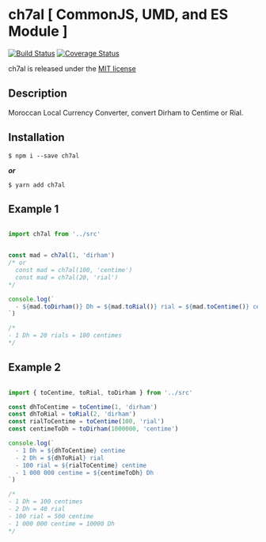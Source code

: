 # ch7al [ CommonJS, UMD, and ES Module ]

[![Build Status](https://travis-ci.org/YsnKsy/ch7al.svg?branch=master)](https://travis-ci.org/YsnKsy/ch7al)
[![Coverage Status](https://coveralls.io/repos/YsnKsy/ch7al/badge.svg?branch=master)](https://coveralls.io/r/YsnKsy/ch7al?branch=master)

ch7al is released under the [MIT license](https://raw.githubusercontent.com/YsnKsy/ch7al/master/LICENSE.md)

## Description

Moroccan Local Currency Converter, convert Dirham to Centime or Rial.

## Installation

```shell
$ npm i --save ch7al
```
***or***

```shell
$ yarn add ch7al
```

## Example 1

```js

import ch7al from '../src'


const mad = ch7al(1, 'dirham')
/* or
  const mad = ch7al(100, 'centime')
  const mad = ch7al(20, 'rial')
*/

console.log(`
  - ${mad.toDirham()} Dh = ${mad.toRial()} rial = ${mad.toCentime()} centime
`)

/*
- 1 Dh = 20 rials = 100 centimes
*/
```

## Example 2

```js

import { toCentime, toRial, toDirham } from '../src'

const dhToCentime = toCentime(1, 'dirham')
const dhToRial = toRial(2, 'dirham')
const rialToCentime = toCentime(100, 'rial')
const centimeToDh = toDirham(1000000, 'centime')

console.log(`
  - 1 Dh = ${dhToCentime} centime
  - 2 Dh = ${dhToRial} rial
  - 100 rial = ${rialToCentime} centime
  - 1 000 000 centime = ${centimeToDh} Dh
`)

/*
- 1 Dh = 100 centimes
- 2 Dh = 40 rial
- 100 rial = 500 centime
- 1 000 000 centime = 10000 Dh
*/
```

